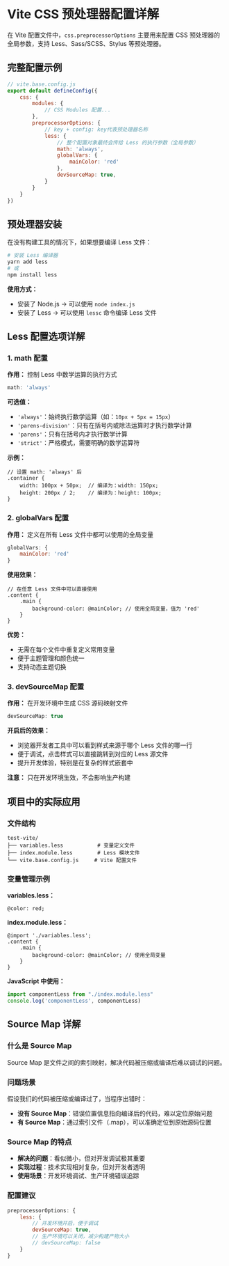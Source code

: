 # Vite CSS 预处理器配置详解

在 Vite 配置文件中，`css.preprocessorOptions` 主要用来配置 CSS 预处理器的全局参数，支持 Less、Sass/SCSS、Stylus 等预处理器。

## 完整配置示例

```javascript
// vite.base.config.js
export default defineConfig({
    css: {
        modules: {
            // CSS Modules 配置...
        },
        preprocessorOptions: { 
            // key + config: key代表预处理器名称
            less: { 
                // 整个配置对象最终会传给 Less 的执行参数（全局参数）
                math: 'always',
                globalVars: {
                    mainColor: 'red'
                },
                devSourceMap: true,
            }
        }
    }
})
```

## 预处理器安装

在没有构建工具的情况下，如果想要编译 Less 文件：

```bash
# 安装 Less 编译器
yarn add less
# 或
npm install less
```

**使用方式：**
- 安装了 Node.js → 可以使用 `node index.js`
- 安装了 Less → 可以使用 `lessc` 命令编译 Less 文件

## Less 配置选项详解

### 1. math 配置

**作用：** 控制 Less 中数学运算的执行方式

```javascript
math: 'always'
```

**可选值：**
- `'always'`：始终执行数学运算（如：`10px + 5px = 15px`）
- `'parens-division'`：只有在括号内或除法运算时才执行数学计算
- `'parens'`：只有在括号内才执行数学计算
- `'strict'`：严格模式，需要明确的数学运算符

**示例：**
```less
// 设置 math: 'always' 后
.container {
    width: 100px + 50px;  // 编译为：width: 150px;
    height: 200px / 2;    // 编译为：height: 100px;
}
```

### 2. globalVars 配置

**作用：** 定义在所有 Less 文件中都可以使用的全局变量

```javascript
globalVars: {
    mainColor: 'red'
}
```

**使用效果：**
```less
// 在任意 Less 文件中可以直接使用
.content {
    .main {
        background-color: @mainColor; // 使用全局变量，值为 'red'
    }
}
```

**优势：**
- 无需在每个文件中重复定义常用变量
- 便于主题管理和颜色统一
- 支持动态主题切换

### 3. devSourceMap 配置

**作用：** 在开发环境中生成 CSS 源码映射文件

```javascript
devSourceMap: true
```

**开启后的效果：**
- 浏览器开发者工具中可以看到样式来源于哪个 Less 文件的哪一行
- 便于调试，点击样式可以直接跳转到对应的 Less 源文件
- 提升开发体验，特别是在复杂的样式嵌套中

**注意：** 只在开发环境生效，不会影响生产构建

## 项目中的实际应用

### 文件结构
```
test-vite/
├── variables.less           # 变量定义文件
├── index.module.less        # Less 模块文件
└── vite.base.config.js     # Vite 配置文件
```

### 变量管理示例

**variables.less：**
```less
@color: red;
```

**index.module.less：**
```less
@import './variables.less';
.content {
    .main {
        background-color: @mainColor; // 使用全局变量
    }
}
```

**JavaScript 中使用：**
```javascript
import componentLess from "./index.module.less"
console.log('componentLess', componentLess)
```

## Source Map 详解

### 什么是 Source Map

Source Map 是文件之间的索引映射，解决代码被压缩或编译后难以调试的问题。

### 问题场景

假设我们的代码被压缩或编译过了，当程序出错时：
- **没有 Source Map**：错误位置信息指向编译后的代码，难以定位原始问题
- **有 Source Map**：通过索引文件（.map），可以准确定位到原始源码位置

### Source Map 的特点

- **解决的问题**：看似微小，但对开发调试极其重要
- **实现过程**：技术实现相对复杂，但对开发者透明
- **使用场景**：开发环境调试、生产环境错误追踪

### 配置建议

```javascript
preprocessorOptions: {
    less: {
        // 开发环境开启，便于调试
        devSourceMap: true,
        // 生产环境可以关闭，减少构建产物大小
        // devSourceMap: false
    }
}
```